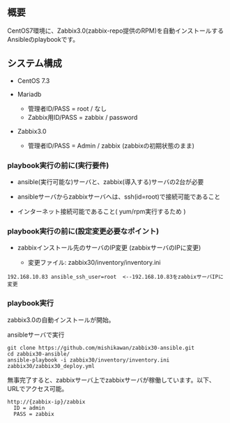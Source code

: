 ## 概要 

CentOS7環境に、Zabbix3.0(zabbix-repo提供のRPM)を自動インストールするAnsibleのplaybookです。

## システム構成

* CentOS 7.3
* Mariadb
	+ 管理者ID/PASS = root / なし
	+ Zabbix用ID/PASS = zabbix / password 

* Zabbix3.0
	+ 管理者ID/PASS = Admin / zabbix  (zabbixの初期状態のまま)

### playbook実行の前に(実行要件)

* ansible(実行可能な)サーバと、zabbix(導入する)サーバの2台が必要

* ansibleサーバからzabbixサーバへは、ssh(id=root)で接続可能であること

* インターネット接続可能であること( yum/rpm実行するため )

### playbook実行の前に(設定変更必要なポイント)

* zabbixインストール先のサーバのIP変更 (zabbixサーバのIPに変更)

	+ 変更ファイル: zabbix30/inventory/inventory.ini
```
192.168.10.83 ansible_ssh_user=root  <--192.168.10.83をzabbixサーバIPに変更
```

### playbook実行

zabbix3.0の自動インストールが開始。

ansibleサーバで実行
```
git clone https://github.com/mishikawan/zabbix30-ansible.git
cd zabbix30-ansible/
ansible-playbook -i zabbix30/inventory/inventory.ini zabbix30/zabbix30_deploy.yml
```

無事完了すると、zabbixサーバ上でzabbixサーバが稼働しています。以下、URLでアクセス可能。
```
http://{zabbix-ip}/zabbix
  ID = admin
  PASS = zabbix
```
